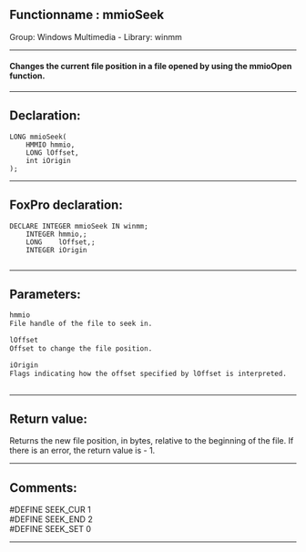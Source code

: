 <link rel="stylesheet" type="text/css" href="../../css/win32api.css">  
<link rel="stylesheet" href="https://cdnjs.cloudflare.com/ajax/libs/font-awesome/4.7.0/css/font-awesome.min.css">

## Functionname : mmioSeek
Group: Windows Multimedia - Library: winmm    
***  


#### Changes the current file position in a file opened by using the mmioOpen function. 
***  


## Declaration:
```foxpro  
LONG mmioSeek(
	HMMIO hmmio,
	LONG lOffset,
	int iOrigin
);  
```  
***  


## FoxPro declaration:
```foxpro  
DECLARE INTEGER mmioSeek IN winmm;
	INTEGER hmmio,;
	LONG    lOffset,;
	INTEGER iOrigin
  
```  
***  


## Parameters:
```txt  
hmmio
File handle of the file to seek in.

lOffset
Offset to change the file position.

iOrigin
Flags indicating how the offset specified by lOffset is interpreted.
  
```  
***  


## Return value:
Returns the new file position, in bytes, relative to the beginning of the file. If there is an error, the return value is - 1.  
***  


## Comments:
#DEFINE SEEK_CUR 1  
#DEFINE SEEK_END 2  
#DEFINE SEEK_SET 0  
  
***  

